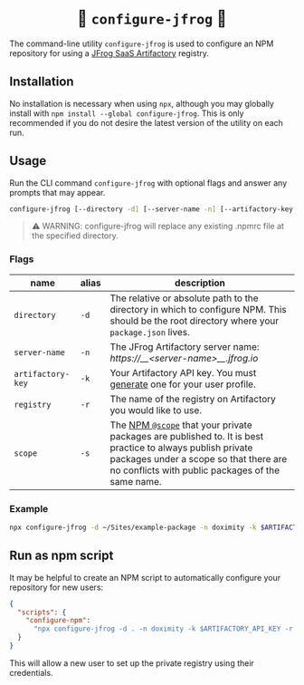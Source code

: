 # <center>🐸 `configure-jfrog` 🐸</center>

The command-line utility `configure-jfrog` is used to configure an NPM repository for using a [JFrog SaaS Artifactory](https://jfrog.com/knowledge-base/how-to-access-the-your-artifactory-saas-online-instance-and-do-a-password-reset/) registry.

## Installation

No installation is necessary when using `npx`, although you may globally install with `npm install --global configure-jfrog`. This is only recommended if you do not desire the latest version of the utility on each run.

## Usage

Run the CLI command `configure-jfrog` with optional flags and answer any prompts that may appear.

```bash
configure-jfrog [--directory -d] [--server-name -n] [--artifactory-key -k] [--registry -r] [--scope -s]
```

> ⚠️ WARNING: configure-jfrog will replace any existing .npmrc file at the specified directory.

### Flags

| name              | alias | description                                                                                                                                                                                                                                   |
| ----------------- | ----- | --------------------------------------------------------------------------------------------------------------------------------------------------------------------------------------------------------------------------------------------- |
| `directory`       | `-d`  | The relative or absolute path to the directory in which to configure NPM. This should be the root directory where your `package.json` lives.                                                                                                  |
| `server-name`     | `-n`  | The JFrog Artifactory server name: _https://__\<server-name>\_\_.jfrog.io_                                                                                                                                                                    |
| `artifactory-key` | `-k`  | Your Artifactory API key. You must [generate](https://www.jfrog.com/confluence/display/RTF/Updating+Your+Profile#UpdatingYourProfile-APIKey) one for your user profile.                                                                       |
| `registry`        | `-r`  | The name of the registry on Artifactory you would like to use.                                                                                                                                                                                |
| `scope`           | `-s`  | The [NPM `@scope`](https://docs.npmjs.com/misc/scope) that your private packages are published to. It is best practice to always publish private packages under a scope so that there are no conflicts with public packages of the same name. |

### Example

```bash
npx configure-jfrog -d ~/Sites/example-package -n doximity -k $ARTIFACTORY_API_KEY -r npm-doximity -s dox
```

## Run as npm script

It may be helpful to create an NPM script to automatically configure your repository for new users:

```json
{
  "scripts": {
    "configure-npm":
      "npx configure-jfrog -d . -n doximity -k $ARTIFACTORY_API_KEY -r npm-doximity -s dox"
  }
}
```

This will allow a new user to set up the private registry using their credentials.
